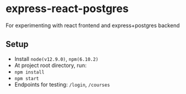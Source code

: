 # express-react-postgres
For experimenting with react frontend and express+postgres backend

## Setup
- Install `node(v12.9.0)`, `npm(6.10.2)`
- At project root directory, run:
- `npm install`
- `npm start`
- Endpoints for testing: `/login`, `/courses`
